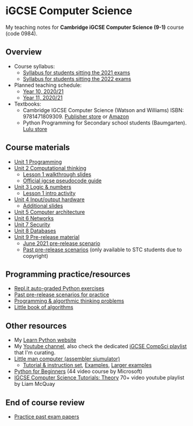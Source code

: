 # iGCSE Computer Science

My teaching notes for  **Cambridge iGCSE Computer Science (9-1)** course (code 0984).

## Overview

* Course syllabus: 
    * [Syllabus for students sitting the 2021 exams](distribute/syllabus-2021.pdf)
    * [Syllabus for students sitting the 2022 exams](distribute/syllabus-2022.pdf)
* Planned teaching schedule: 
    * [Year 10, 2020/21](planner-2020-2021-y10.pdf)
    * [Year 11, 2020/21](planner-2020-2021-y11.pdf)
* Textbooks:
    * Cambridge IGCSE Computer Science (Watson and Williams) ISBN: 9781471809309. [Publisher store](https://www.hoddereducation.co.uk/subjects/ict/products/14-16/cambridge-igcse-computer-science) or [Amazon](https://www.amazon.com/Cambridge-IGCSE-Computer-Science-Watson/dp/1471809307)
    * Python Programming for Secondary school students (Baumgarten). [Lulu store](http://www.lulu.com/shop/paul-baumgarten/python-programming-for-secondary-school-students/paperback/product-24448947.html)

## Course materials

* [Unit 1 Programming](igcse-1-programming.pdf)
* [Unit 2 Computational thinking](igcse-2-computational-thinking.pdf)
    * [Lesson 1 walkthrough slides](igcse-2-computational-thinking-slides.pdf)
    * [Official igcse pseudocode guide](0984_Pseudocode_Guide_for_Teachers_(for_examination_from_2019).pdf)
* [Unit 3 Logic & numbers](igcse-3-logic-and-numbers.pdf)
    * [Lesson 1 intro activity](igcse-3-intro-activity.pdf)
* [Unit 4 Input/output hardware](igcse-4-io-hardware.pdf)
    * [Additional slides](igcse-4-io-hardware-2019-slides.pdf)
* [Unit 5 Computer architecture](igcse-5-computer-architecture-r2.pdf)
* [Unit 6 Networks](igcse-6-networks.pdf)
* [Unit 7 Security](igcse-7-security.pdf)
* [Unit 8 Databases](igcse-5-databases.pdf)
* [Unit 9 Pre-release material](igcse-9-pre-release.pdf)
    * [June 2021 pre-release scenario](pre-release/0478_s21_pm_22_Mountain_trains.pdf)
    * [Past pre-release scenarios](https://drive.google.com/drive/folders/19Jy6zoJB3sjAWNPmGRRjx5P-5nKJ3ApQ?usp=sharing) (only available to STC students due to copyright)

## Programming practice/resources

* [Repl.it auto-graded Python exercises](https://repl.it/data/classrooms/share/9d68c5288e184810f61b489d14ccfa54)
* [Past pre-release scenarios for practice](distribute/past-pre-release-scenarios.pdf)
* [Programming & algorthmic thinking problems](https://pbaumgarten.com/problems)
* [Little book of algorithms](http://www.mrlaulearning.com/2019/04/LBOA.html)

## Other resources

* My [Learn Python website](https://pbaumgarten.com/python)
* My [Youtube channel](https://youtube.com/pbaumgarten), also check the dedicated [iGCSE CompSci playlist](https://www.youtube.com/playlist?list=PLM-syYolLbsxQPkjCUOwNAugoldsLyFr2) that I'm curating.
* [Little man computer (assembler siumulator)](https://peterhigginson.co.uk/lmc/)
   * [Tutorial & instruction set](http://www.teachingcomputing.com/coding.php?s=LMC), [Examples](https://www.vivaxsolutions.com/web/lmc.aspx), [Larger examples](https://teachcomputerscience.com/little-man-computer/)
* [Python for Beginners](https://www.youtube.com/playlist?list=PLlrxD0HtieHhS8VzuMCfQD4uJ9yne1mE6) (44 video course by Microsoft)
* [IGCSE Computer Science Tutorials: Theory](https://www.youtube.com/playlist?list=PLOSlKu-9UiBqaDNtAyYWOpjXTuQUCyaV7) 70+ video youtube playlist by Liam McQuay 

## End of course review

* [Practice past exam papers](https://www.cambridgeinternational.org/programmes-and-qualifications/cambridge-igcse-9-1-computer-science-0984/past-papers/)

